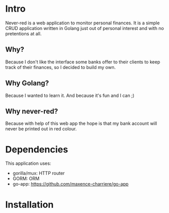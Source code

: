 # Intro
Never-red is a web application to monitor personal finances. 
It is a simple CRUD application written in Golang just out of personal interest and with no pretentions at all. 

## Why? 
Because I don't like the interface some banks offer to their clients to keep track of their finances, so I decided to build my own.

## Why Golang? 
Because I wanted to learn it. And because it's fun and I can ;)

## Why never-red? 
Because with help of this web app the hope is that my bank account will never be printed out in red colour. 

# Dependencies
This application uses: 
- gorilla/mux: HTTP router
- GORM: ORM 
- go-app: https://github.com/maxence-charriere/go-app


# Installation

